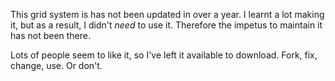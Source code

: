This grid system is has not been updated in over a year. I learnt a lot making it, but as a result, I didn't *need* to use it. Therefore the impetus to maintain it has not been there.

Lots of people seem to like it, so I've left it available to download. Fork, fix, change, use. Or don't.